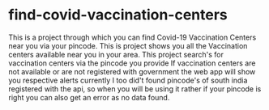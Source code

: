 # find-covid-vaccination-centers
This is a project through which you can find Covid-19 Vaccination Centers near you via your pincode. This is project shows you all the Vaccination centers available near you in your area. This project search's for vaccination centers via the pincode you provide If vaccination centers are not available or are not registered with government the web app will show you respective alerts currently I too did't found pincode's of south india registered with the api, so when you will be using it rather if your pincode is right you can also get an error as no data found.
